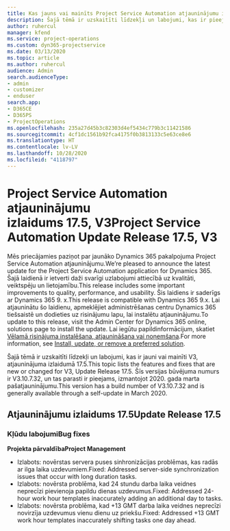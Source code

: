 ```yaml
---
title: Kas jauns vai mainīts Project Service Automation atjauninājumu izlaidumā 17.5, labojumfails, V3
description: Šajā tēmā ir uzskaitīti līdzekļi un labojumi, kas ir pieejami Project Service Automation atjauninājumu izlaidumā 17.5, V3.
author: ruhercul
manager: kfend
ms.service: project-operations
ms.custom: dyn365-projectservice
ms.date: 03/13/2020
ms.topic: article
ms.author: ruhercul
audience: Admin
search.audienceType:
- admin
- customizer
- enduser
search.app:
- D365CE
- D365PS
- ProjectOperations
ms.openlocfilehash: 235a27d45b3c82303d4ef5434c779b3c11421586
ms.sourcegitcommit: 4cf1dc1561b92fca4175f0b3813133c5e63ce8e6
ms.translationtype: HT
ms.contentlocale: lv-LV
ms.lasthandoff: 10/28/2020
ms.locfileid: "4118797"
---
```

# <a name="project-service-automation-update-release-175-v3"></a><span data-ttu-id="fe967-103">Project Service Automation atjauninājumu izlaidums 17.5, V3</span><span class="sxs-lookup"><span data-stu-id="fe967-103">Project Service Automation Update Release 17.5, V3</span></span>

<span data-ttu-id="fe967-104">Mēs priecājamies paziņot par jaunāko Dynamics 365 pakalpojuma Project Service Automation atjauninājumu.</span><span class="sxs-lookup"><span data-stu-id="fe967-104">We’re pleased to announce the latest update for the Project Service Automation application for Dynamics 365.</span></span> <span data-ttu-id="fe967-105">Šajā laidienā ir ietverti daži svarīgi uzlabojumi attiecībā uz kvalitāti, veiktspēju un lietojamību.</span><span class="sxs-lookup"><span data-stu-id="fe967-105">This release includes some important improvements to quality, performance, and usability.</span></span>  <span data-ttu-id="fe967-106">Šis laidiens ir saderīgs ar Dynamics 365 9. x.</span><span class="sxs-lookup"><span data-stu-id="fe967-106">This release is compatible with Dynamics 365 9.x.</span></span> <span data-ttu-id="fe967-107">Lai atjauninātu šo laidienu, apmeklējiet administrēšanas centru Dynamics 365 tiešsaistē un dodieties uz risinājumu lapu, lai instalētu atjauninājumu.</span><span class="sxs-lookup"><span data-stu-id="fe967-107">To update to this release, visit the Admin Center for Dynamics 365 online, solutions page to install the update.</span></span> <span data-ttu-id="fe967-108">Lai iegūtu papildinformācijum, skatiet [Vēlamā risinājuma instalēšana, atjaunināšana vai noņemšana](https://docs.microsoft.com/power-platform/admin/install-remove-preferred-solution).</span><span class="sxs-lookup"><span data-stu-id="fe967-108">For more information, see [Install, update, or remove a preferred solution](https://docs.microsoft.com/power-platform/admin/install-remove-preferred-solution).</span></span>

<span data-ttu-id="fe967-109">Šajā tēmā ir uzskaitīti līdzekļi un labojumi, kas ir jauni vai mainīti V3, atjauninājuma izlaidumā 17.5.</span><span class="sxs-lookup"><span data-stu-id="fe967-109">This topic lists the features and fixes that are new or changed for V3, Update Release 17.5.</span></span> <span data-ttu-id="fe967-110">Šīs versijas būvējuma numurs ir V3.10.7.32, un tas parasti ir pieejams, izmantojot 2020. gada marta pašatjauninājumu.</span><span class="sxs-lookup"><span data-stu-id="fe967-110">This version has a build number of V3.10.7.32 and is generally available through a self-update in March 2020.</span></span>


## <a name="update-release-175"></a><span data-ttu-id="fe967-111">Atjauninājumu izlaidums 17.5</span><span class="sxs-lookup"><span data-stu-id="fe967-111">Update Release 17.5</span></span>

### <a name="bug-fixes"></a><span data-ttu-id="fe967-112">Kļūdu labojumi</span><span class="sxs-lookup"><span data-stu-id="fe967-112">Bug fixes</span></span>


<span data-ttu-id="fe967-113">**Projekta pārvaldība**</span><span class="sxs-lookup"><span data-stu-id="fe967-113">**Project Management**</span></span>

- <span data-ttu-id="fe967-114">Izlabots: novērstas servera puses sinhronizācijas problēmas, kas radās ar ilga laika uzdevumiem.</span><span class="sxs-lookup"><span data-stu-id="fe967-114">Fixed: Addressed server-side synchronization issues that occur with long duration tasks.</span></span>
- <span data-ttu-id="fe967-115">Izlabots: novērsta problēma, kad 24 stundu darba laika veidnes neprecīzi pievienoja papildu dienas uzdevumus.</span><span class="sxs-lookup"><span data-stu-id="fe967-115">Fixed: Addressed 24-hour work hour templates inaccurately adding an additional day to tasks.</span></span>
- <span data-ttu-id="fe967-116">Izlabots: novērsta problēma, kad +13 GMT darba laika veidnes neprecīzi novirzīja uzdevumus vienu dienu uz priekšu.</span><span class="sxs-lookup"><span data-stu-id="fe967-116">Fixed: Addressed +13 GMT work hour templates inaccurately shifting tasks one day ahead.</span></span>

